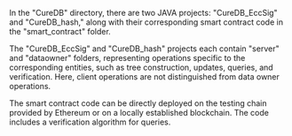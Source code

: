 In the "CureDB" directory, there are two JAVA projects: "CureDB_EccSig" and "CureDB_hash," along with their corresponding smart contract code in the "smart_contract" folder.

The "CureDB_EccSig" and "CureDB_hash" projects each contain "server" and "dataowner" folders, representing operations specific to the corresponding entities, such as tree construction, updates, queries, and verification. Here, client operations are not distinguished from data owner operations.

The smart contract code can be directly deployed on the testing chain provided by Ethereum or on a locally established blockchain. The code includes a verification algorithm for queries.

